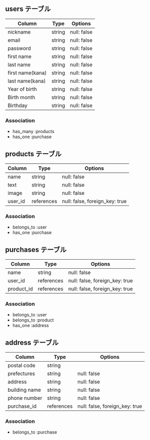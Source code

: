 
## users テーブル

| Column          | Type   | Options     |
| -----------     | ------ | ----------- |
| nickname        | string | null: false |
| email           | string | null: false |
| password        | string | null: false |
| first name      | string | null: false |
| last name       | string | null: false |
| first name(kana)| string | null: false |
| last name(kana) | string | null: false |
| Year of birth   | string | null: false |
| Birth month     | string | null: false |
| Birthday        | string | null: false |

### Association

- has_many :products
- has_one :purchase


## products テーブル

| Column      | Type       | Options                       |
| ----------  | ---------- | ----------------------------- |
| name        | string     | null: false                   |
| text        | string     | null: false                   |
| image       | string     | null: false                   |
| user_id     | references | null: false, foreign_key: true|

### Association

- belongs_to :user
- has_one :purchase


## purchases テーブル

| Column      | Type         | Options                        |
| ----------- | ------------ | ------------------------------ |
| name        | string       | null: false                    |
| user_id     | references   | null: false, foreign_key: true |
| product_id  | references   | null: false, foreign_key: true |

### Association

- belongs_to :user
- belongs_to :product
- has_one :address

## address テーブル

| Column        | Type       | Options                        |
| -----------   | ---------- | ------------------------------ |      
| postal code   | string     |                                |
| prefectures   | string     | null: false                    |
| address       | string     | null: false                    |
| building name | string     | null: false                    |
| phone number  | string     | null: false                    |         
| purchase_id   | references | null: false, foreign_key: true |

### Association

- belongs_to :purchase
